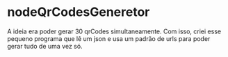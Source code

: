 # nodeQrCodesGeneretor
A ideia era poder gerar 30 qrCodes simultaneamente. Com isso, criei esse pequeno programa que lê um json e 
usa um padrão de urls para poder gerar tudo de uma vez só.
